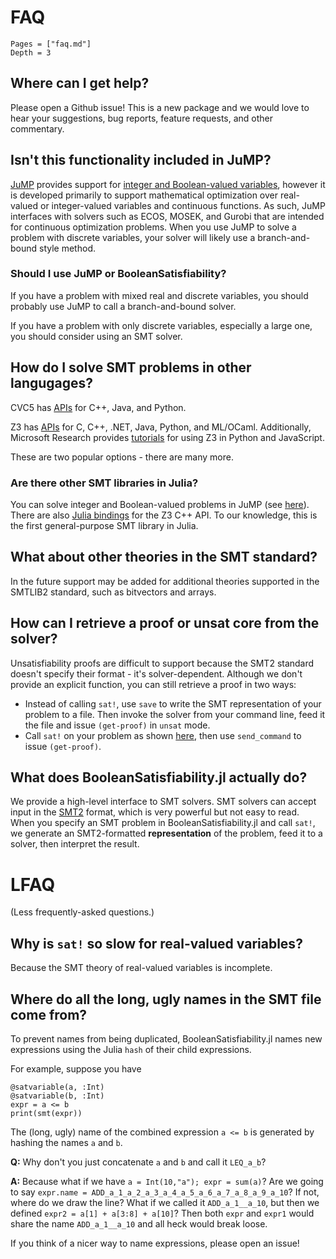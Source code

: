 # FAQ
```@contents
Pages = ["faq.md"]
Depth = 3
```

## Where can I get help?
Please open a Github issue! This is a new package and we would love to hear your suggestions, bug reports, feature requests, and other commentary.

## Isn't this functionality included in JuMP?
[JuMP](https://jump.dev/) provides support for [integer and Boolean-valued variables](https://jump.dev/JuMP.jl/stable/manual/variables/#Binary-variables), however it is developed primarily to support mathematical optimization over real-valued or integer-valued variables and continuous functions. As such, JuMP interfaces with solvers such as ECOS, MOSEK, and Gurobi that are intended for continuous optimization problems. When you use JuMP to solve a problem with discrete variables, your solver will likely use a branch-and-bound style method.

### Should I use JuMP or BooleanSatisfiability?
If you have a problem with mixed real and discrete variables, you should probably use JuMP to call a branch-and-bound solver.

If you have a problem with only discrete variables, especially a large one, you should consider using an SMT solver.

## How do I solve SMT problems in other langugages?
CVC5 has [APIs](https://cvc5.github.io/docs/cvc5-1.0.2/api/api.html) for C++, Java, and Python.

Z3 has [APIs](https://z3prover.github.io/api/html/index.html) for C, C++, .NET, Java, Python, and ML/OCaml. Additionally, Microsoft Research provides [tutorials](https://microsoft.github.io/z3guide/programming/Z3%20JavaScript%20Examples) for using Z3 in Python and JavaScript.

These are two popular options - there are many more.

### Are there other SMT libraries in Julia?
You can solve integer and Boolean-valued problems in JuMP (see [here](#isnt-this-functionality-included-in-jump)). There are also [Julia bindings](https://github.com/ahumenberger/Z3.jl) for the Z3 C++ API. To our knowledge, this is the first general-purpose SMT library in Julia.

## What about other theories in the SMT standard?
In the future support may be added for additional theories supported in the SMTLIB2 standard, such as bitvectors and arrays.

## How can I retrieve a proof or unsat core from the solver?
Unsatisfiability proofs are difficult to support because the SMT2 standard doesn't specify their format - it's solver-dependent. Although we don't provide an explicit function, you can still retrieve a proof in two ways:

* Instead of calling `sat!`, use `save` to write the SMT representation of your problem to a file. Then invoke the solver from your command line, feed it the file and issue `(get-proof)` in `unsat` mode.
* Call `sat!` on your problem as shown [here](advanced.md#custom-interactions-with-solvers), then use `send_command` to issue `(get-proof)`.


## What does BooleanSatisfiability.jl actually do?
We provide a high-level interface to SMT solvers. SMT solvers can accept input in the [SMT2](http://www.smtlib.org/) format, which is very powerful but not easy to read. When you specify an SMT problem in BooleanSatisfiability.jl and call `sat!`, we generate an SMT2-formatted **representation** of the problem, feed it to a solver, then interpret the result.

# LFAQ
(Less frequently-asked questions.)

## Why is `sat!` so slow for real-valued variables?
Because the SMT theory of real-valued variables is incomplete.

## Where do all the long, ugly names in the SMT file come from?
To prevent names from being duplicated, BooleanSatisfiability.jl names new expressions using the Julia `hash` of their child expressions.

For example, suppose you have
```@example
@satvariable(a, :Int)
@satvariable(b, :Int)
expr = a <= b
print(smt(expr))
```
The (long, ugly) name of the combined expression `a <= b` is generated by hashing the names `a` and `b`.

**Q:** Why don't you just concatenate `a` and `b` and call it `LEQ_a_b`?

**A:** Because what if we have `a = Int(10,"a"); expr = sum(a)`? Are we going to say `expr.name = ADD_a_1_a_2_a_3_a_4_a_5_a_6_a_7_a_8_a_9_a_10`? If not, where do we draw the line? What if we called it `ADD_a_1__a_10`, but then we defined `expr2 = a[1] + a[3:8] + a[10]`? Then both `expr` and `expr1` would share the name `ADD_a_1__a_10` and all heck would break loose.

If you think of a nicer way to name expressions, please open an issue!
 
